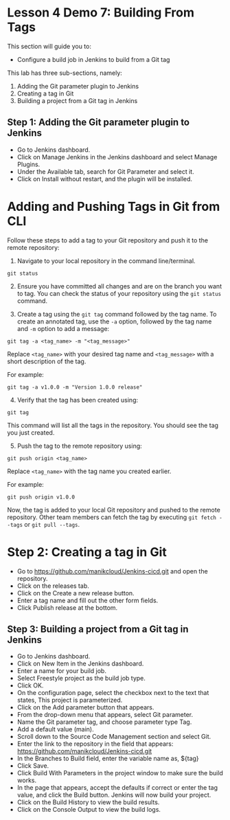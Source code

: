 # Lesson 4 Demo 7: Building From Tags

This section will guide you to: 
- Configure a build job in Jenkins to build from a Git tag

This lab has three sub-sections, namely:
1. Adding the Git parameter plugin to Jenkins
2. Creating a tag in Git
3. Building a project from a Git tag in Jenkins

## Step 1: Adding the Git parameter plugin to Jenkins
- Go to Jenkins dashboard.
- Click on Manage Jenkins in the Jenkins dashboard and select Manage Plugins.
- Under the Available tab, search for Git Parameter and select it.
- Click on Install without restart, and the plugin will be installed.

# Adding and Pushing Tags in Git from CLI

Follow these steps to add a tag to your Git repository and push it to the remote repository:

1. Navigate to your local repository in the command line/terminal.

  ```
git status
 ```

2. Ensure you have committed all changes and are on the branch you want to tag. You can check the status of your repository using the `git status` command.

3. Create a tag using the `git tag` command followed by the tag name. To create an annotated tag, use the `-a` option, followed by the tag name and `-m` option to add a message:

  ```
git tag -a <tag_name> -m "<tag_message>"
 ```

Replace `<tag_name>` with your desired tag name and `<tag_message>` with a short description of the tag.

For example:

  ```
git tag -a v1.0.0 -m "Version 1.0.0 release"
 ```

4. Verify that the tag has been created using:

  ```
git tag
 ```

This command will list all the tags in the repository. You should see the tag you just created.

5. Push the tag to the remote repository using:

  ```
git push origin <tag_name>
 ```

Replace `<tag_name>` with the tag name you created earlier.

For example:

  ```
git push origin v1.0.0
 ```

Now, the tag is added to your local Git repository and pushed to the remote repository. Other team members can fetch the tag by executing `git fetch --tags` or `git pull --tags`.


# Step 2: Creating a tag in Git
- Go to https://github.com/manikcloud/Jenkins-cicd.git and open the repository.
- Click on the releases tab.
- Click on the Create a new release button.
- Enter a tag name and fill out the other form fields.
- Click Publish release at the bottom.

## Step 3: Building a project from a Git tag in Jenkins
- Go to Jenkins dashboard.
- Click on New Item in the Jenkins dashboard.
- Enter a name for your build job.
- Select Freestyle project as the build job type.
- Click OK.
- On the configuration page, select the checkbox next to the text that states, This project is parameterized.
- Click on the Add parameter button that appears.
- From the drop-down menu that appears, select Git parameter.
- Name the Git parameter tag, and choose parameter type Tag.
- Add a default value (main).
- Scroll down to the Source Code Management section and select Git.
- Enter the link to the repository in the field that appears: https://github.com/manikcloud/Jenkins-cicd.git
- In the Branches to Build field, enter the variable name as, ${tag}
- Click Save.
- Click Build With Parameters in the project window to make sure the build works.
- In the page that appears, accept the defaults if correct or enter the tag value, and click the Build button. Jenkins will now build your project.
- Click on the Build History to view the build results.
- Click on the Console Output to view the build logs.
